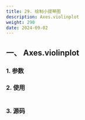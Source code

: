 ```yaml
---
title: 29. 绘制小提琴图
description: Axes.violinplot
weight: 290
date: 2024-09-02
---
```

<style>
th, td {
  border: 1px solid rgb(190, 190, 190);
}
</style>


## 一、 Axes.violinplot


### 1. 参数




### 2. 使用



```python


```


### 3. 源码
```python

```




